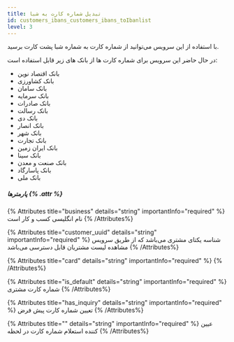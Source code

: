 ```yaml
---
title: تبدیل شماره کارت به شبا 
id: customers_ibans_customers_ibans_toIbanlist
level: 3
---
```


با استفاده از این سرویس می‌توانید از شماره کارت به شماره شبا پشت کارت برسید.

در حال حاضر این سرویس برای شماره کارت ها از بانک های زیر قابل استفاده است:
- بانک اقتصاد نوین
- بانک کشاورزی
- بانک سامان
- بانک سرمایه
- بانک صادرات
- بانک رسالت
- بانک دی
- بانک انصار
- بانک شهر
- بانک تجارت
- بانک ایران زمین
- بانک سینا
- بانک صنعت و معدن
- بانک پاسارگاد
- بانک ملی

##### پارمترها {% .attr %}

{% Attributes title="business" details="string" importantInfo="required" %}
نام انگلیسی کسب و کار است
{% /Attributes%}

{% Attributes title="customer_uuid" details="string" importantInfo="required" %}
شناسه یکتای مشتری می‌باشد که از طریق سرویس مشاهده لیست مشتریان قابل دسترسی می‌باشد
{% /Attributes%}

{% Attributes title="card" details="string" importantInfo="required" %}
{% /Attributes%}

{% Attributes title="is_default" details="string" importantInfo="required" %}
شماره کارت مشتری
{% /Attributes%}

{% Attributes title="has_inquiry" details="string" importantInfo="required" %}
تعیین شماره کارت پیش فرض
{% /Attributes%}

{% Attributes title="" details="string" importantInfo="required" %}
عیین کننده استعلام شماره کارت در لحظه
{% /Attributes%}


